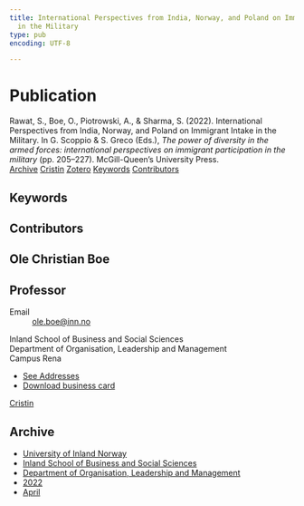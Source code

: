```yaml
---
title: International Perspectives from India, Norway, and Poland on Immigrant Intake
  in the Military
type: pub
encoding: UTF-8

---
```

<h1>Publication</h1>
<article id="csl-bib-container-DQMLSHF2" class="csl-bib-container">
  <div class="csl-bib-body"> <div class="csl-entry">Rawat, S., Boe, O., Piotrowski, A., &#38; Sharma, S. (2022). International Perspectives from India, Norway, and Poland on Immigrant Intake in the Military. In G. Scoppio &#38; S. Greco (Eds.), <i>The power of diversity in the armed forces: international perspectives on immigrant participation in the military</i> (pp. 205–227). McGill-Queen’s University Press.</div> </div>
  <div class="csl-bib-buttons">
    <a href="#taxonomy-article-DQMLSHF2" alt="archive" class="csl-bib-button">Archive</a>
    <a href="https://app.cristin.no/results/show.jsf?id=2018715" alt="Cristin" class="csl-bib-button">Cristin</a>
    <a href="http://zotero.org/groups/5881554/items/DQMLSHF2" alt="Zotero" class="csl-bib-button">Zotero</a>
    <a href="#keywords-article-DQMLSHF2" alt="keywords" class="csl-bib-button">Keywords</a>
    <a href="#contributors-article-DQMLSHF2" alt="contributors" class="csl-bib-button">Contributors</a>
  </div>
  <div id="csl-bib-meta-container-DQMLSHF2"></div>
</article>
<div id="csl-bib-meta-DQMLSHF2" class="csl-bib-meta">
  <article id="keywords-article-DQMLSHF2" class="keywords-article">
    <h1>Keywords</h1>
    
  </article>
  <article id="contributors-article-DQMLSHF2" class="contributors-article">
    <h1>Contributors</h1>
    <div class="personas"> <div class="vrtx-hinn-person-card"> <div class="photo"> <i class="lar la-user-circle missing-person"></i> </div> <div class="info"> <hgroup><h1>Ole Christian Boe</h1> <h2>Professor</h2> </hgroup><dl> <dt>Email</dt> <dd> <a href="mailto:ole.boe@inn.no">ole.boe@inn.no</a> </dd> </dl> <p> Inland School of Business and Social Sciences<br> Department of Organisation, Leadership and Management<br> Campus Rena </p> <ul class="vrtx-hinn-links"> <li><a href="https://www.inn.no/english/find-an-employee/ole-boe.html#vrtx-hinn-addresses">See Addresses</a></li> <li><a href="https://www.inn.no/english/find-an-employee/ole-boe.html?vrtx=vcf">Download business card</a></li> </ul> </div> </div> <a href="https://app.cristin.no/persons/show.jsf?id=603087" alt="Cristin URL" class="personas-cristin">Cristin</a> </div>
  </article>
  <article id="taxonomy-article-DQMLSHF2" class="taxonomy-article">
    <h1>Archive</h1>
    <ul>
      <li><a href="{{< params subfolder >}}en/archive/?key=3DCRN523">University of Inland Norway</a></li>
      <li><a href="{{< params subfolder >}}en/archive/?key=DU8Q9LN9">Inland School of Business and Social Sciences</a></li>
      <li><a href="{{< params subfolder >}}en/archive/?key=4LUWR3ZM">Department of Organisation, Leadership and Management</a></li>
      <li><a href="{{< params subfolder >}}en/archive/?key=RDNF7EXQ">2022</a></li>
      <li><a href="{{< params subfolder >}}en/archive/?key=D66I9ULL">April</a></li>
    </ul>
  </article>
</div>
